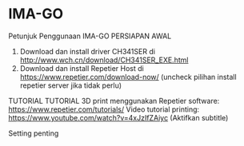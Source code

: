 # IMA-GO

Petunjuk Penggunaan IMA-GO
PERSIAPAN AWAL
1. Download dan install driver CH341SER di  http://www.wch.cn/download/CH341SER_EXE.html
2. Download dan install Repetier Host di https://www.repetier.com/download-now/
(uncheck pilihan install repetier server jika tidak perlu)

TUTORIAL
TUTORIAL 3D print menggunakan Repetier software: https://www.repetier.com/tutorials/
Video tutorial printing: https://www.youtube.com/watch?v=4xJzIfZAiyc (Aktifkan subtitle)

Setting penting 
